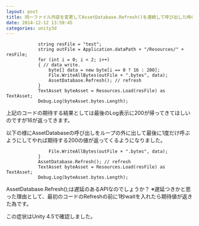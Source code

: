 ```yaml
---
layout: post
title: 同一ファイル内容を変更してAssetDatabase.Refresh()を連続して呼び出した時の問題
date: 2014-12-12 13:59:45
categories: unity3d
---
```

<pre><code>            string resFile = "test";
            string outFile = Application.dataPath + "/Resources/" + resFile;
            for (int i = 0; i &lt; 2; i++)
            { // data write.
                byte[] data = new byte[i == 0 ? 16 : 200];
                File.WriteAllBytes(outFile + ".bytes", data);
                AssetDatabase.Refresh(); // refresh
            }
            TextAsset byteAsset = Resources.Load(resFile) as TextAsset;
            Debug.Log(byteAsset.bytes.Length);
</code></pre>

<p>上記のコードの期待する結果としては最後のLog表示に200が帰ってきてほしいのですが16が返ってきます。</p>

<p>以下の様にAssetDatabaseの呼び出しをループの外に出して最後に1度だけ呼ぶようにしてやれば期待する200の値が返ってくるようになりました。</p>

<pre><code>                File.WriteAllBytes(outFile + ".bytes", data);
            }
            AssetDatabase.Refresh(); // refresh
            TextAsset byteAsset = Resources.Load(resFile) as TextAsset;
            Debug.Log(byteAsset.bytes.Length);
</code></pre>

<p>AssetDatabase.Refresh();は遅延のあるAPIなのでしょうか？
※遅延つきかと思った理由として、最初のコードのRefreshの前に1秒waitを入れたら期待値が返きた為です。</p>

<p>この症状はUnity 4.5で確認しました。</p>
